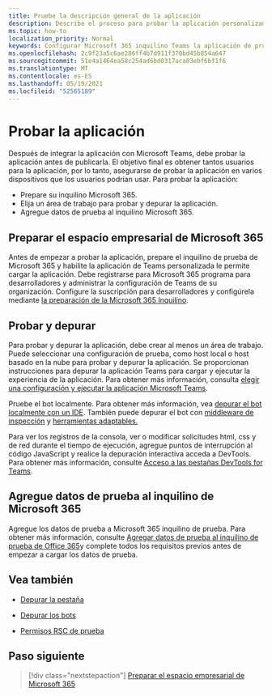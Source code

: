 ```yaml
---
title: Pruebe la descripción general de la aplicación
description: Describe el proceso para probar la aplicación personalizada Teams en Microsoft 365
ms.topic: how-to
localization_priority: Normal
keywords: Configurar Microsoft 365 inquilino Teams la aplicación de prueba de carga
ms.openlocfilehash: 2c9f23a5c6ae286ff4b7d911f370bd45b854a647
ms.sourcegitcommit: 51e4a1464ea58c254ad6bd0317aca03ebf6bf1f6
ms.translationtype: MT
ms.contentlocale: es-ES
ms.lasthandoff: 05/19/2021
ms.locfileid: "52565189"
---
```

# <a name="test-your-app"></a>Probar la aplicación

Después de integrar la aplicación con Microsoft Teams, debe probar la aplicación antes de publicarla. El objetivo final es obtener tantos usuarios para la aplicación, por lo tanto, asegurarse de probar la aplicación en varios dispositivos que los usuarios podrían usar. Para probar la aplicación:

* Prepare su inquilino Microsoft 365.
* Elija un área de trabajo para probar y depurar la aplicación.
* Agregue datos de prueba al inquilino Microsoft 365.

## <a name="prepare-your-microsoft-365-tenant"></a>Preparar el espacio empresarial de Microsoft 365

Antes de empezar a probar la aplicación, prepare el inquilino de prueba de Microsoft 365 y habilite la aplicación de Teams personalizada le permite cargar la aplicación. Debe registrarse para Microsoft 365 programa para desarrolladores y administrar la configuración de Teams de su organización. Configure la suscripción para desarrolladores y configúrela mediante [la preparación de la Microsoft 365 Inquilino](~/concepts/build-and-test/prepare-your-o365-tenant.md).

## <a name="test-and-debug"></a>Probar y depurar

Para probar y depurar la aplicación, debe crear al menos un área de trabajo. Puede seleccionar una configuración de prueba, como host local o host basado en la nube para probar y depurar la aplicación. Se proporcionan instrucciones para depurar la aplicación Teams para cargar y ejecutar la experiencia de la aplicación. Para obtener más información, consulta [elegir una configuración y ejecutar la aplicación Microsoft Teams](~/concepts/build-and-test/debug.md).

Pruebe el bot localmente. Para obtener más información, vea [depurar el bot localmente con un IDE](~/bots/how-to/debug/locally-with-an-ide.md). También puede depurar el bot con [middleware de inspección](/azure/bot-service/bot-service-debug-inspection-middleware?view=azure-bot-service-4.0&tabs=csharp&preserve-view=true) y [herramientas adaptables.](/azure/bot-service/bot-service-debug-adaptive-tools?view=azure-bot-service-4.0&preserve-view=true) 

Para ver los registros de la consola, ver o modificar solicitudes html, css y de red durante el tiempo de ejecución, agregue puntos de interrupción al código JavaScript y realice la depuración interactiva acceda a DevTools. Para obtener más información, consulte [Acceso a las pestañas DevTools for Teams](~/tabs/how-to/developer-tools.md). 

## <a name="add-test-data-to-your-microsoft-365-tenant"></a>Agregue datos de prueba al inquilino de Microsoft 365

Agregue los datos de prueba a Microsoft 365 inquilino de prueba. Para obtener más información, consulte [Agregar datos de prueba al inquilino de prueba de Office 365](~/concepts/build-and-test/test-data.md)y complete todos los requisitos previos antes de empezar a cargar los datos de prueba.

## <a name="see-also"></a>Vea también

- [Depurar la pestaña](~/tabs/how-to/developer-tools.md)
 
- [Depurar los bots](~/bots/how-to/debug/locally-with-an-ide.md)

- [Permisos RSC de prueba](~/graph-api/rsc/test-resource-specific-consent.md)

## <a name="next-step"></a>Paso siguiente

> [!div class="nextstepaction"]
> [Preparar el espacio empresarial de Microsoft 365](~/concepts/build-and-test/prepare-your-o365-tenant.md)
